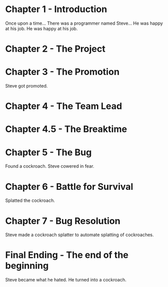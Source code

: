 # Chapter 1 - Introduction
Once upon a time...
There was a programmer named Steve...
He was happy at his job.
He was happy at his job.
# Chapter 2 - The Project
# Chapter 3 - The Promotion
Steve got promoted.
# Chapter 4 - The Team Lead
# Chapter 4.5 - The Breaktime
# Chapter 5 - The Bug
Found a cockroach. Steve cowered in fear.
# Chapter 6 - Battle for Survival
Splatted the cockroach.
# Chapter 7 - Bug Resolution
Steve made a cockroach splatter to automate splatting of cockroaches.
# Final Ending - The end of the beginning
Steve became what he hated. He turned into a cockroach.

